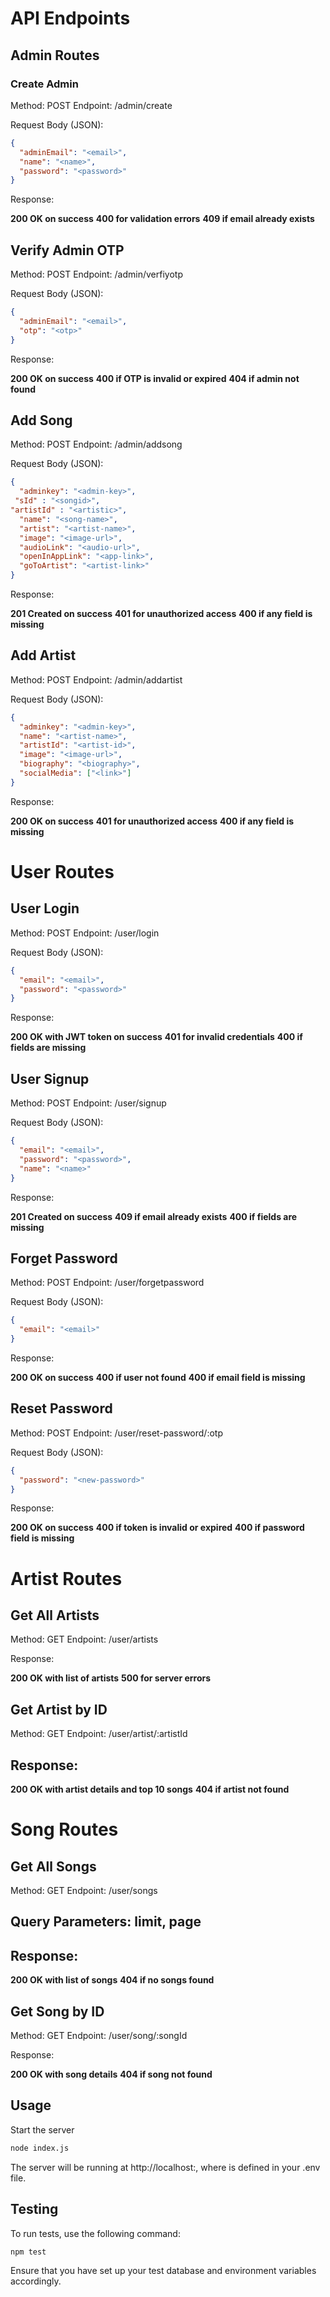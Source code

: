 # API Endpoints

## Admin Routes

### Create Admin

Method: POST
Endpoint: /admin/create

Request Body (JSON):

```json
{
  "adminEmail": "<email>",
  "name": "<name>",
  "password": "<password>"
}
```

Response:

**200 OK on success**
**400 for validation errors**
**409 if email already exists**

## Verify Admin OTP

Method: POST
Endpoint: /admin/verfiyotp

Request Body (JSON):

```json
{
  "adminEmail": "<email>",
  "otp": "<otp>"
}
```

Response:

**200 OK on success**
**400 if OTP is invalid or expired**
**404 if admin not found**

## Add Song

Method: POST
Endpoint: /admin/addsong

Request Body (JSON):

```json
{
  "adminkey": "<admin-key>",
 "sId" : "<songid>",
"artistId" : "<artistic>",
  "name": "<song-name>",
  "artist": "<artist-name>",
  "image": "<image-url>",
  "audioLink": "<audio-url>",
  "openInAppLink": "<app-link>",
  "goToArtist": "<artist-link>"
}
```

Response:

**201 Created on success**
**401 for unauthorized access**
**400 if any field is missing**

## Add Artist

Method: POST
Endpoint: /admin/addartist

Request Body (JSON):

```json
{
  "adminkey": "<admin-key>",
  "name": "<artist-name>",
  "artistId": "<artist-id>",
  "image": "<image-url>",
  "biography": "<biography>",
  "socialMedia": ["<link>"]
}
```

Response:

**200 OK on success**
**401 for unauthorized access**
**400 if any field is missing**

# User Routes

## User Login

Method: POST
Endpoint: /user/login

Request Body (JSON):

```json
{
  "email": "<email>",
  "password": "<password>"
}
```

Response:

**200 OK with JWT token on success**
**401 for invalid credentials**
**400 if fields are missing**

## User Signup

Method: POST
Endpoint: /user/signup

Request Body (JSON):

```json
{
  "email": "<email>",
  "password": "<password>",
  "name": "<name>"
}
```

Response:

**201 Created on success**
**409 if email already exists**
**400 if fields are missing**

## Forget Password

Method: POST
Endpoint: /user/forgetpassword

Request Body (JSON):

```json
{
  "email": "<email>"
}
```

Response:

**200 OK on success**
**400 if user not found**
**400 if email field is missing**

## Reset Password

Method: POST
Endpoint: /user/reset-password/:otp

Request Body (JSON):

```json
{
  "password": "<new-password>"
}
```

Response:

**200 OK on success**
**400 if token is invalid or expired**
**400 if password field is missing**

# Artist Routes

## Get All Artists

Method: GET
Endpoint: /user/artists

Response:

**200 OK with list of artists**
**500 for server errors**

## Get Artist by ID

Method: GET
Endpoint: /user/artist/:artistId

## Response:

**200 OK with artist details and top 10 songs**
**404 if artist not found**

# Song Routes

## Get All Songs

Method: GET
Endpoint: /user/songs

## Query Parameters: limit, page

## Response:

**200 OK with list of songs**
**404 if no songs found**

## Get Song by ID

Method: GET
Endpoint: /user/song/:songId

Response:

**200 OK with song details**
**404 if song not found**

## Usage

Start the server

```bash
node index.js
```

The server will be running at http://localhost:<PORT>, where <PORT> is defined in your .env file.

## Testing

To run tests, use the following command:

```bash
npm test
```

Ensure that you have set up your test database and environment variables accordingly.
